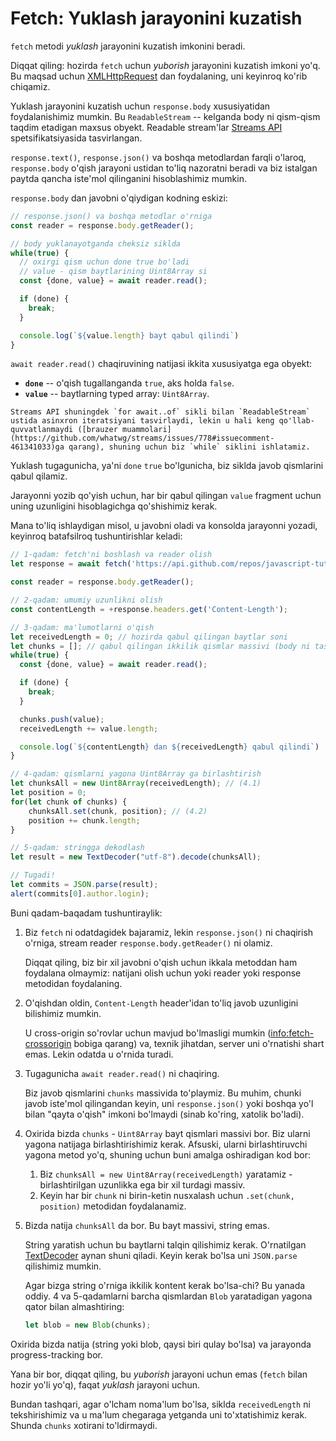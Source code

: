 # Fetch: Yuklash jarayonini kuzatish

`fetch` metodi *yuklash* jarayonini kuzatish imkonini beradi.

Diqqat qiling: hozirda `fetch` uchun *yuborish* jarayonini kuzatish imkoni yo'q. Bu maqsad uchun [XMLHttpRequest](info:xmlhttprequest) dan foydalaning, uni keyinroq ko'rib chiqamiz.

Yuklash jarayonini kuzatish uchun `response.body` xususiyatidan foydalanishimiz mumkin. Bu `ReadableStream` -- kelganda body ni qism-qism taqdim etadigan maxsus obyekt. Readable stream'lar [Streams API](https://streams.spec.whatwg.org/#rs-class) spetsifikatsiyasida tasvirlangan.

`response.text()`, `response.json()` va boshqa metodlardan farqli o'laroq, `response.body` o'qish jarayoni ustidan to'liq nazoratni beradi va biz istalgan paytda qancha iste'mol qilinganini hisoblashimiz mumkin.

`response.body` dan javobni o'qiydigan kodning eskizi:

```js
// response.json() va boshqa metodlar o'rniga
const reader = response.body.getReader();

// body yuklanayotganda cheksiz siklda
while(true) {
  // oxirgi qism uchun done true bo'ladi
  // value - qism baytlarining Uint8Array si
  const {done, value} = await reader.read();

  if (done) {
    break;
  }

  console.log(`${value.length} bayt qabul qilindi`)
}
```

`await reader.read()` chaqiruvining natijasi ikkita xususiyatga ega obyekt:
- **`done`** -- o'qish tugallanganda `true`, aks holda `false`.
- **`value`** -- baytlarning typed array: `Uint8Array`.

```smart
Streams API shuningdek `for await..of` sikli bilan `ReadableStream` ustida asinxron iteratsiyani tasvirlaydi, lekin u hali keng qo'llab-quvvatlanmaydi ([brauzer muammolari](https://github.com/whatwg/streams/issues/778#issuecomment-461341033)ga qarang), shuning uchun biz `while` siklini ishlatamiz.
```

Yuklash tugagunicha, ya'ni `done` `true` bo'lgunicha, biz siklda javob qismlarini qabul qilamiz.

Jarayonni yozib qo'yish uchun, har bir qabul qilingan `value` fragment uchun uning uzunligini hisoblagichga qo'shishimiz kerak.

Mana to'liq ishlaydigan misol, u javobni oladi va konsolda jarayonni yozadi, keyinroq batafsilroq tushuntirishlar keladi:

```js run async
// 1-qadam: fetch'ni boshlash va reader olish
let response = await fetch('https://api.github.com/repos/javascript-tutorial/en.javascript.info/commits?per_page=100');

const reader = response.body.getReader();

// 2-qadam: umumiy uzunlikni olish
const contentLength = +response.headers.get('Content-Length');

// 3-qadam: ma'lumotlarni o'qish
let receivedLength = 0; // hozirda qabul qilingan baytlar soni
let chunks = []; // qabul qilingan ikkilik qismlar massivi (body ni tashkil etadi)
while(true) {
  const {done, value} = await reader.read();

  if (done) {
    break;
  }

  chunks.push(value);
  receivedLength += value.length;

  console.log(`${contentLength} dan ${receivedLength} qabul qilindi`)
}

// 4-qadam: qismlarni yagona Uint8Array ga birlashtirish
let chunksAll = new Uint8Array(receivedLength); // (4.1)
let position = 0;
for(let chunk of chunks) {
	chunksAll.set(chunk, position); // (4.2)
	position += chunk.length;
}

// 5-qadam: stringga dekodlash
let result = new TextDecoder("utf-8").decode(chunksAll);

// Tugadi!
let commits = JSON.parse(result);
alert(commits[0].author.login);
```

Buni qadam-baqadam tushuntiraylik:

1. Biz `fetch` ni odatdagidek bajaramiz, lekin `response.json()` ni chaqirish o'rniga, stream reader `response.body.getReader()` ni olamiz.

    Diqqat qiling, biz bir xil javobni o'qish uchun ikkala metoddan ham foydalana olmaymiz: natijani olish uchun yoki reader yoki response metodidan foydalaning.
2. O'qishdan oldin, `Content-Length` header'idan to'liq javob uzunligini bilishimiz mumkin.

    U cross-origin so'rovlar uchun mavjud bo'lmasligi mumkin (<info:fetch-crossorigin> bobiga qarang) va, texnik jihatdan, server uni o'rnatishi shart emas. Lekin odatda u o'rnida turadi.
3. Tugagunicha `await reader.read()` ni chaqiring.

    Biz javob qismlarini `chunks` massivida to'playmiz. Bu muhim, chunki javob iste'mol qilingandan keyin, uni `response.json()` yoki boshqa yo'l bilan "qayta o'qish" imkoni bo'lmaydi (sinab ko'ring, xatolik bo'ladi).
4. Oxirida bizda `chunks` - `Uint8Array` bayt qismlari massivi bor. Biz ularni yagona natijaga birlashtirishimiz kerak. Afsuski, ularni birlashtiruvchi yagona metod yo'q, shuning uchun buni amalga oshiradigan kod bor:
    1. Biz `chunksAll = new Uint8Array(receivedLength)` yaratamiz - birlashtirilgan uzunlikka ega bir xil turdagi massiv.
    2. Keyin har bir `chunk` ni birin-ketin nusxalash uchun `.set(chunk, position)` metodidan foydalanamiz.
5. Bizda natija `chunksAll` da bor. Bu bayt massivi, string emas.

    String yaratish uchun bu baytlarni talqin qilishimiz kerak. O'rnatilgan [TextDecoder](info:text-decoder) aynan shuni qiladi. Keyin kerak bo'lsa uni `JSON.parse` qilishimiz mumkin.

    Agar bizga string o'rniga ikkilik kontent kerak bo'lsa-chi? Bu yanada oddiy. 4 va 5-qadamlarni barcha qismlardan `Blob` yaratadigan yagona qator bilan almashtiring:
    ```js
    let blob = new Blob(chunks);
    ```

Oxirida bizda natija (string yoki blob, qaysi biri qulay bo'lsa) va jarayonda progress-tracking bor.

Yana bir bor, diqqat qiling, bu *yuborish* jarayoni uchun emas (`fetch` bilan hozir yo'li yo'q), faqat *yuklash* jarayoni uchun.

Bundan tashqari, agar o'lcham noma'lum bo'lsa, siklda `receivedLength` ni tekshirishimiz va u ma'lum chegaraga yetganda uni to'xtatishimiz kerak. Shunda `chunks` xotirani to'ldirmaydi.